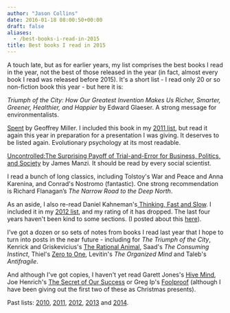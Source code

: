 ```yaml
---
author: "Jason Collins"
date: 2016-01-18 08:00:50+00:00
draft: false
aliases:
  - /best-books-i-read-in-2015
title: Best books I read in 2015
---
```


A touch late, but as for earlier years, my list comprises the best books I read in the year, not the best of those released in the year (in fact, almost every book I read was released before 2015). It's a short list - I read only 20 or so non-fiction book this year - but here it is:

*Triumph of the City: How Our Greatest Invention Makes Us Richer, Smarter, Greener, Healthier, and Happier* by Edward Glaeser. A strong message for environmentalists.

[Spent](https://www.jasoncollins.blog/millers-spent-sex-evolution-and-consumer-behavior/) by Geoffrey Miller. I included this book in my [2011 list](https://www.jasoncollins.blog/best-books-i-read-in-2011/), but read it again this year in preparation for a presentation I was giving. It deserves to be listed again. Evolutionary psychology at its most readable.

[Uncontrolled:The Surprising Payoff of Trial-and-Error for Business, Politics, and Society](https://www.jasoncollins.blog/manzis-uncontrolled/) by James Manzi. It should be read by every social scientist.

I read a bunch of long classics, including Tolstoy's War and Peace and Anna Karenina, and Conrad's Nostromo (fantastic). One strong recommendation is Richard Flanagan’s *The Narrow Road to the Deep North*.

As an aside, I also re-read Daniel Kahneman's[ Thinking, Fast and Slow](https://www.jasoncollins.blog/kahnemans-thinking-fast-and-slow/). I included it in my [2012 list](https://www.jasoncollins.blog/the-best-books-i-read-in-2012/), and my rating of it has dropped. The last four years haven't been kind to some sections. (I posted about this [here](https://www.jasoncollins.blog/re-reading-kahnemans-thinking-fast-and-slow/)).

I’ve got a dozen or so sets of notes from books I read last year that I hope to turn into posts in the near future - including for *The Triumph of the City*, Kenrick and Griskevicius's [The Rational Animal](https://www.jasoncollins.blog/kenrick-and-griskeviciuss-the-rational-animal/), Saad's *The Consuming Instinct*, Thiel's [Zero to One](https://www.jasoncollins.blog/thiels-zero-to-one/), Levitin's *The Organized Mind* and Taleb's *Antifragile*.

And although I've got copies, I haven't yet read Garett Jones's [Hive Mind](https://www.jasoncollins.blog/joness-hive-mind-how-your-nations-iq-matters-so-much-more-than-your-own/), Joe Henrich's [The Secret of Our Success](https://www.jasoncollins.blog/henrichs-the-secret-of-our-success-how-culture-is-driving-human-evolution-domesticating-our-species-and-making-us-smarter/) or Greg Ip's [Foolproof](https://www.jasoncollins.blog/ips-foolproof-why-safety-can-be-dangerous-and-how-danger-makes-us-safe/) (although I have been giving out the first two of these as Christmas presents).

Past lists: [2010](https://www.jasoncollins.blog/top-10-books-in-2010/), [2011](https://www.jasoncollins.blog/best-books-i-read-in-2011/), [2012](https://www.jasoncollins.blog/the-best-books-i-read-in-2012/), [2013](https://www.jasoncollins.blog/best-books-i-read-in-2013/) and [2014](https://www.jasoncollins.blog/best-books-i-read-in-2014/).

